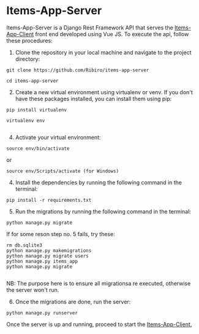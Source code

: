 # Items-App-Server
Items-App-Server is a Django Rest Framework API that serves the <a href="https://github.com/Ribiro/items-app-client">Items-App-Client</a> front end developed using Vue JS.
To execute the api, follow these procedures:

1. Clone the repository in your local machine and navigate to the project directory:
```
git clone https://github.com/Ribiro/items-app-server

cd items-app-server

```

2. Create a new virtual environment using virtualenv or venv. If you don't have these packages installed, you can install them using pip:
```
pip install virtualenv

virtualenv env


```

4. Activate your virtual environment:

```
source env/bin/activate

```

or

```
source env/Scripts/activate (for Windows)

```

4. Install the dependencies by running the following command in the terminal:
```
pip install -r requirements.txt

```

5. Run the migrations by running the following command in the terminal:
```
python manage.py migrate

```

If for some reson step no. 5 fails, try these:
```
rm db.sqlite3
python manage.py makemigrations
python manage.py migrate users
python manage.py items_app
python manage.py migrate


```
NB: The purpose here is to ensure all migrationsa re executed, otherwise the server won't run.


6. Once the migrations are done, run the server:

```
python manage.py runserver

```


Once the server is up and running, proceed to start the <a href="https://github.com/Ribiro/items-app-client">Items-App-Client.</a>


